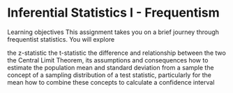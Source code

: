 # Inferential Statistics I - Frequentism
Learning objectives
This assignment takes you on a brief journey through frequentist statistics. You will explore

the z-statistic
the t-statistic
the difference and relationship between the two
the Central Limit Theorem, its assumptions and consequences
how to estimate the population mean and standard deviation from a sample
the concept of a sampling distribution of a test statistic, particularly for the mean
how to combine these concepts to calculate a confidence interval

